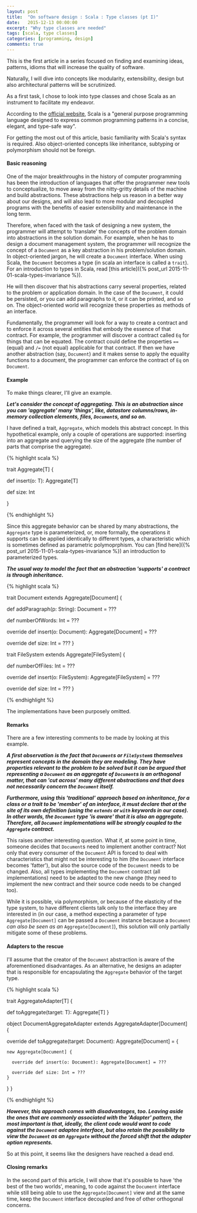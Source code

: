 ```yaml
---
layout: post
title:  "On software design : Scala : Type classes (pt I)"
date:   2015-12-13 00:00:00
excerpt: "Why type classes are needed"
tags: [scala, type classes]
categories: [programming, design]
comments: true
---
```


This is the first article in a series focused on finding and examining ideas,
patterns, idioms that will increase the quality of software.

Naturally, I will dive into concepts like modularity, extensibility, design but
also architectural patterns will be scrutinized.

As a first task, I chose to look into type classes and chose Scala as an
instrument to facilitate my endeavor.

According to the [official website](http://www.scala-lang.org/), Scala is a
"general purpose programming language designed to express common programming
patterns in a concise, elegant, and type-safe way".

For getting the most out of this article, basic familiarity with Scala's syntax
is required. Also object-oriented concepts like inheritance, subtyping or
polymorphism should not be foreign.

#### Basic reasoning

One of the major breakthroughs in the history of computer programming has been
the introduction of languages that offer the programmer new tools to
conceptualize, to move away from the nitty-gritty details of the machine and
build abstractions. These abstractions help us reason in a better way about our
designs, and will also lead to more modular and decoupled programs with the
benefits of easier extensibility and maintenance in the long term.

Therefore, when faced with the task of designing a new system, the programmer
will attempt to 'translate' the concepts of the problem domain into abstractions
in the solution domain. For example, when he has to design a document management
system, the programmer will recognize the concept of a `Document` as a key
abstraction in his problem/solution domain. In object-oriented jargon, he will
create a `Document` interface. When using Scala, the `Document` becomes a type
(in scala an interface is called a `trait`). For an introduction to types in
Scala, read [this article]({% post_url 2015-11-01-scala-types-invariance %}).

He will then discover that his abstractions carry several properties, related to
the problem or application domain. In the case of the `Document`, it could be
persisted, or you can add paragraphs to it, or it can be printed, and so on. The
object-oriented world will recognize these properties as methods of an interface.

Fundamentally, the programmer will look for a way to create a contract and to
enforce it across several entities that embody the essence of that contract. For
example, the programmer will discover a contract called `Eq` for things that can
be equated. The contract could define the properties `==` (equal) and `/=` (not
equal) applicable for that contract. If then we have another abstraction (say,
`Document`) and it makes sense to apply the equality functions to a document,
the programmer can enforce the contract of `Eq` on `Document`.

#### Example

To make things clearer, I'll give an example.

**_Let's consider the concept of aggregating. This is an abstraction since you can
'aggregate' many 'things', like, datastore columns/rows, in-memory collection
elements, files, `Document`s, and so on._**

I have defined a trait, `Aggregate`, which models this abstract concept.
In this hypothetical example, only a couple of operations are supported:
inserting into an aggregate and querying the size of the aggregate (the number
of parts that comprise the aggregate).

{% highlight scala %}

trait Aggregate[T] {

  def insert(o: T): Aggregate[T]

  def size: Int

}

{% endhighlight %}

Since this aggregate behavior can be shared by many abstractions, the `Aggregate`
type is parameterized, or, more formally, the operations it supports can be
applied identically to different types, a characteristic which is sometimes
defined as parametric polymoprphism. You can
[find here]({% post_url 2015-11-01-scala-types-invariance %}) an introduction
to parameterized types.

**_The usual way to model the fact that an abstraction 'supports' a contract
is through inheritance._**

{% highlight scala %}

trait Document extends Aggregate[Document] {

  def addParagraph(p: String): Document = ???

  def numberOfWords: Int = ???

  override def insert(o: Document): Aggregate[Document] = ???

  override def size: Int = ???
}

trait FileSystem extends Aggregate[FileSystem] {

  def numberOfFiles: Int = ???

  override def insert(o: FileSystem): Aggregate[FileSystem] = ???

  override def size: Int = ???
}

{% endhighlight %}

The implementations have been purposely omitted.

#### Remarks

There are a few interesting comments to be made by looking at this example.

**_A first observation is the fact that `Document`s or `FileSystem`s themselves
represent concepts in the domain they are modeling. They have properties relevant to the
problem to be solved but it can be argued that representing a `Document` as an
aggregate of `Document`s is an orthogonal matter, that can 'cut across' many
different abstractions and that does not necessarily concern the `Document`
itself._**

**_Furthermore, using this 'traditional' approach based on inheritance, for a class
or a trait to be 'member' of an interface, it must declare that at the site of
its own definition (using the `extends` or `with` keywords in our case). In
other words, the `Document` type 'is aware' that it is also an aggregate.
Therefore, all `Document` implementations will be strongly coupled to the
`Aggregate` contract._**

This raises another interesting question. What if, at some point in time,
someone decides that `Document`s need to implement another contract? Not only
that every consumer of the `Document` API is forced to deal with characteristics
that might not be interesting to him (the `Document` interface becomes 'fatter'),
but also the source code of the `Document` needs to be changed. Also, all types
implementing the `Document` contract (all implementations) need to be adapted to
the new change (they need to implement the new contract and their source code
needs to be changed too).

While it is possible, via polymorphism, or because of the elasticity of the
type system, to have different clients talk only to the interface they are
interested in (in our case, a method expecting a parameter of type
`Aggregate[Document]` can be passed a `Document` instance because a `Document`
*can also be seen as an* `Aggregate[Document]`), this solution will only
partially mitigate some of these problems.

#### Adapters to the rescue

I'll assume that the creator of the `Document` abstraction is aware of the
aforementioned disadvantages. As an alternative, he designs an adapter that is
responsible for encapsulating the `Aggregate` behavior of the target type.

{% highlight scala %}

trait AggregateAdapter[T] {

  def toAggregate(target: T): Aggregate[T]
}

object DocumentAggregateAdapter
  extends AggregateAdapter[Document] {

  override def toAggregate(target: Document): Aggregate[Document] = {

    new Aggregate[Document] {

      override def insert(o: Document): Aggregate[Document] = ???

      override def size: Int = ???
    }
  }
}

{% endhighlight %}

**_However, this approach comes with disadvantages, too. Leaving aside the ones that
are commonly associated with the 'Adapter' pattern, the most important is that,
ideally, the client code would want to code against the `Document` adaptee
interface, but also retain the possibility to view the `Document` as an
`Aggregate` without the forced shift that the adapter option represents._**

So at this point, it seems like the designers have reached a dead end.

#### Closing remarks

In the second part of this article, I will show that it's possible to have 'the
best of the two worlds', meaning, to code against the `Document` interface while
still being able to use the `Aggregate[Document]` view and at the same time,
keep the `Document` interface decoupled and free of other orthogonal concerns.
